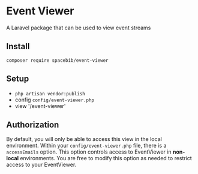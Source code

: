 # Event Viewer

A Laravel package that can be used to view event streams

## Install

`composer require spacebib/event-viewer`

## Setup

- `php artisan vendor:publish`
- config `config/event-viewer.php`
- view '/event-viewer'

## Authorization

 By default, you will only be able to access this view in the local environment.
 Within your `config/event-viewer.php` file, there is a `accessEmails` option. This option controls access to EventViewer in **non-local** environments. You are free to modify this option as needed to restrict access to your EventViewer.